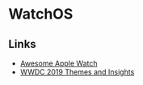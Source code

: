 # WatchOS

## Links

* [Awesome Apple Watch](https://github.com/738/awesome-apple-watch)
* [WWDC 2019 Themes and Insights](https://david-smith.org/blog/2019/06/11/wwdc-2019-themes-and-insights/)

